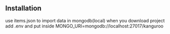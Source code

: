 ## Installation

use items.json to import data in mongodb(local)
when you download project add .env and put inside MONGO_URI=mongodb://localhost:27017/kanguroo